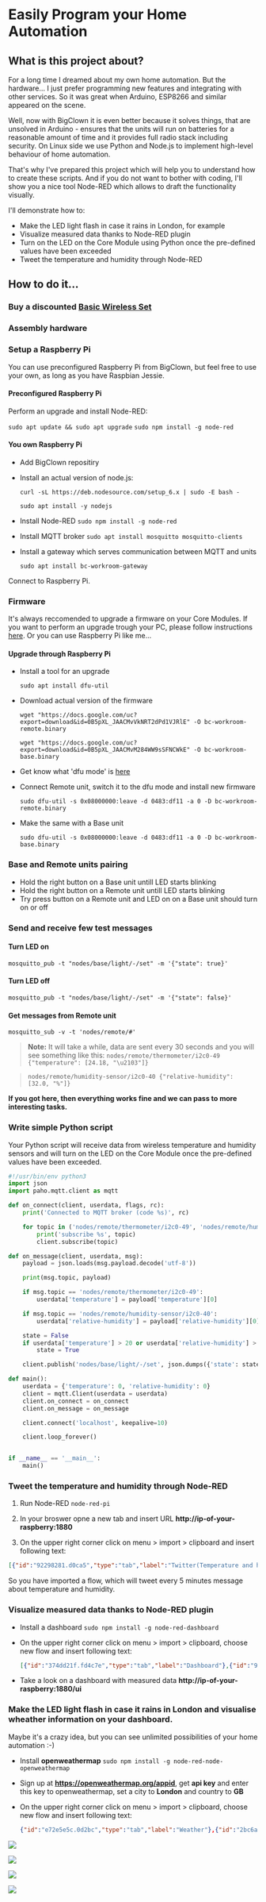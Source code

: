 # Easily Program your Home Automation

## What is this project about?

For a long time I dreamed about my own home automation.
But the hardware...
I just prefer programming new features and integrating with other services.
So it was great when Arduino, ESP8266  and similar appeared on the scene.

Well, now with BigClown it is even better because it solves things, that are unsolved in Arduino - ensures that the units will run on batteries for a reasonable amount of time and it provides full radio stack including security.
On Linux side we use Python and Node.js to implement high-level behaviour of home automation.

That's why I've prepared this project which will help you to understand how to create these scripts.
And if you do not want to bother with coding, I'll show you a nice tool Node-RED which allows to draft the functionality visually.

I'll demonstrate how to:

* Make the LED light  flash in case it rains in London, for example
* Visualize measured data thanks to Node-RED plugin
* Turn on the LED on the Core Module using Python once the pre-defined values have been exceeded 
* Tweet the temperature and humidity through Node-RED 

## How to do it…

### Buy a discounted [Basic Wireless Set](https://shop.bigclown.com/products/basic-wireless-set)

### Assembly hardware 

### Setup a Raspberry Pi

You can use preconfigured Raspberry Pi from BigClown, but feel free to use your own, as long as you have Raspbian Jessie.

#### Preconfigured Raspberry Pi

Perform an upgrade and install Node-RED:

  `sudo apt update && sudo apt upgrade`
  `sudo npm install -g node-red`

#### You own Raspberry Pi

* Add BigClown repositiry
* Install an actual version of node.js:

  `curl -sL https://deb.nodesource.com/setup_6.x | sudo -E bash -`

  `sudo apt install -y nodejs`

* Install Node-RED `sudo npm install -g node-red`
* Install MQTT broker `sudo apt install mosquitto mosquitto-clients`
* Install a gateway which serves communication between MQTT and units

  `sudo apt install bc-workroom-gateway`

Connect to Raspberry Pi.


### Firmware

It's always reccomended to upgrade a firmware on your Core Modules. If you want to perform an upgrade trough your PC, please follow instructions [here](https://doc.bigclown.com/core-module-flashing.html). Or you can use Raspberry Pi like me...

#### Upgrade through Raspberry Pi

* Install a tool for an upgrade

  `sudo apt install dfu-util`

* Download actual version of the firmware

  `wget "https://docs.google.com/uc?export=download&id=0B5pXL_JAACMvVkNRT2dPd1VJRlE" -O bc-workroom-remote.binary`

  `wget "https://docs.google.com/uc?export=download&id=0B5pXL_JAACMvM284WW9sSFNCWkE" -O bc-workroom-base.binary`

* Get know what 'dfu mode' is [here](https://doc.bigclown.com/core-module-flashing.html)

* Connect Remote unit, switch it to the dfu mode and install new firmware

  `sudo dfu-util -s 0x08000000:leave -d 0483:df11 -a 0 -D bc-workroom-remote.binary`

* Make the same with a Base unit

  `sudo dfu-util -s 0x08000000:leave -d 0483:df11 -a 0 -D bc-workroom-base.binary`

### Base and Remote units pairing

* Hold the right button on a Base unit untill LED starts blinking
* Hold the right button on a Remote unit untill LED starts blinking
* Try press button on a Remote unit and LED on on a Base unit should turn on or off

### Send and receive few test messages

#### Turn LED on
`mosquitto_pub -t "nodes/base/light/-/set" -m '{"state": true}'`

#### Turn LED off
`mosquitto_pub -t "nodes/base/light/-/set" -m '{"state": false}'`

#### Get messages from Remote unit
`mosquitto_sub -v -t 'nodes/remote/#'`

> **Note:** It will take a while, data are sent every 30 seconds and you will see something like this:
> `nodes/remote/thermometer/i2c0-49 {"temperature": [24.18, "\u2103"]}`

> `nodes/remote/humidity-sensor/i2c0-40 {"relative-humidity": [32.0, "%"]}`

**If you got here, then everything works fine and we can pass to more interesting tasks.**

### Write simple Python script

Your Python script will receive data from wireless temperature and humidity sensors and will turn on the LED on the Core Module once the pre-defined values have been exceeded.

```python
#!/usr/bin/env python3
import json
import paho.mqtt.client as mqtt

def on_connect(client, userdata, flags, rc):
    print('Connected to MQTT broker (code %s)', rc)

    for topic in ('nodes/remote/thermometer/i2c0-49', 'nodes/remote/humidity-sensor/i2c0-40'):
        print('subscribe %s', topic)
        client.subscribe(topic)

def on_message(client, userdata, msg):
    payload = json.loads(msg.payload.decode('utf-8'))

    print(msg.topic, payload)

    if msg.topic == 'nodes/remote/thermometer/i2c0-49':
        userdata['temperature'] = payload['temperature'][0]

    if msg.topic == 'nodes/remote/humidity-sensor/i2c0-40':
        userdata['relative-humidity'] = payload['relative-humidity'][0]

    state = False
    if userdata['temperature'] > 20 or userdata['relative-humidity'] > 30:
        state = True

    client.publish('nodes/base/light/-/set', json.dumps({'state': state}))

def main():
    userdata = {'temperature': 0, 'relative-humidity': 0}
    client = mqtt.Client(userdata = userdata)
    client.on_connect = on_connect
    client.on_message = on_message

    client.connect('localhost', keepalive=10)

    client.loop_forever()


if __name__ == '__main__':
    main()
```

### Tweet the temperature and humidity through Node-RED

1. Run Node-RED
`node-red-pi`

2. In your broswer opne a new tab and insert URL **http://ip-of-your-raspberry:1880**

3. On the upper right corner click on menu > import > clipboard and insert following text:

  ```json
  [{"id":"92298281.d0ca5","type":"tab","label":"Twitter(Temperature and humidity)"},{"id":"2d1d3d32.b2d7d2","type":"mqtt in","z":"92298281.d0ca5","name":"thermometer","topic":"nodes/remote/thermometer/+","qos":"2","broker":"fc8241ff.e69d68","x":110,"y":100,"wires":[["65e5412e.ef424"]]},{"id":"2d5a3b21.61043c","type":"function","z":"92298281.d0ca5","name":"text","func":"var text = \"Kancelář\";\n\nif (msg.payload[\"temperature\"]) {\n    text += \" teplota: \" + \n    msg.payload[\"temperature\"][0] + \n    msg.payload[\"temperature\"][1] ;\n}\n\nif (msg.payload[\"relative-humidity\"]) {\n    text += \" humidity: \" +\n    msg.payload[\"relative-humidity\"][0] +\n    msg.payload[\"relative-humidity\"][1];\n}\n\nmsg.payload = text;\nreturn msg;","outputs":1,"noerr":0,"x":790,"y":160,"wires":[["8ec0d340.85b338","557fae8c.a8c028"]]},{"id":"8ec0d340.85b338","type":"debug","z":"92298281.d0ca5","name":"","active":true,"console":"false","complete":"true","x":970,"y":220,"wires":[]},{"id":"557fae8c.a8c028","type":"twitter out","z":"92298281.d0ca5","twitter":"","name":"Tweet","x":970,"y":160,"wires":[]},{"id":"742fb418.b09dfc","type":"join","z":"92298281.d0ca5","name":"","mode":"custom","build":"merged","property":"payload","propertyType":"msg","key":"topic","joiner":"\\n","timeout":"5","count":"2","x":450,"y":160,"wires":[["17ff364d.4d7c82"]]},{"id":"2448519.8315d2e","type":"mqtt in","z":"92298281.d0ca5","name":"humidity-sensor","topic":"nodes/remote/humidity-sensor/+","qos":"2","broker":"fc8241ff.e69d68","x":100,"y":240,"wires":[["221f12cf.db5476"]]},{"id":"65e5412e.ef424","type":"json","z":"92298281.d0ca5","name":"","x":250,"y":100,"wires":[["742fb418.b09dfc"]]},{"id":"221f12cf.db5476","type":"json","z":"92298281.d0ca5","name":"","x":250,"y":240,"wires":[["742fb418.b09dfc"]]},{"id":"17ff364d.4d7c82","type":"delay","z":"92298281.d0ca5","name":"","pauseType":"rate","timeout":"5","timeoutUnits":"seconds","rate":"1","nbRateUnits":"15","rateUnits":"minute","randomFirst":"1","randomLast":"5","randomUnits":"seconds","drop":true,"x":620,"y":160,"wires":[["2d5a3b21.61043c"]]},{"id":"fc8241ff.e69d68","type":"mqtt-broker","z":"","broker":"localhost","port":"1883","clientid":"","usetls":false,"compatmode":true,"keepalive":"30","cleansession":true,"willTopic":"","willQos":"0","willPayload":"","birthTopic":"","birthQos":"0","birthPayload":""}]
  ```
So you have imported a flow, which will tweet every 5 minutes message about temperature and humidity.


### Visualize measured data thanks to Node-RED plugin

* Install a dashboard `sudo npm install -g node-red-dashboard`

* On the upper right corner click on menu > import > clipboard, choose new flow and insert following text:

  ```json
  [{"id":"374dd21f.fd4c7e","type":"tab","label":"Dashboard"},{"id":"9afb76b1.23b218","type":"function","z":"374dd21f.fd4c7e","name":"relative-humidity","func":"msg.payload = JSON.parse(msg.payload);\nif (!msg.payload[\"relative-humidity\"]) return;\nmsg.payload = msg.payload[\"relative-humidity\"][0]\nreturn msg;","outputs":1,"noerr":0,"x":360,"y":180,"wires":[["ddbbf7fd.bddbf8","d22890b7.39829"]]},{"id":"f9d7b6c7.66c898","type":"function","z":"374dd21f.fd4c7e","name":"temperature","func":"msg.payload = JSON.parse(msg.payload);\nif (!msg.payload[\"temperature\"]) return;\nmsg.payload = msg.payload[\"temperature\"][0]\nreturn msg;","outputs":1,"noerr":0,"x":350,"y":100,"wires":[["726bcafb.0f5814","a36a4bff.393538"]]},{"id":"ddbbf7fd.bddbf8","type":"ui_gauge","z":"374dd21f.fd4c7e","name":"","group":"d5b24428.bc1088","order":0,"width":0,"height":0,"gtype":"gage","title":"","label":"%","format":"{{value}}","min":0,"max":"100","colors":["#00b500","#e6e600","#ca3838"],"x":650,"y":160,"wires":[]},{"id":"d22890b7.39829","type":"ui_chart","z":"374dd21f.fd4c7e","name":"","group":"d5b24428.bc1088","order":0,"width":0,"height":0,"label":"","chartType":"line","legend":"false","xformat":"HH:mm:ss","interpolate":"linear","nodata":"","ymin":"1","ymax":"100","removeOlder":1,"removeOlderPoints":"","removeOlderUnit":"604800","cutout":0,"colors":["#1f77b4","#aec7e8","#ff7f0e","#2ca02c","#98df8a","#d62728","#ff9896","#9467bd","#c5b0d5"],"x":650,"y":200,"wires":[[],[]]},{"id":"726bcafb.0f5814","type":"ui_gauge","z":"374dd21f.fd4c7e","name":"","group":"4f2bc493.ffa5fc","order":0,"width":0,"height":0,"gtype":"donut","title":"","label":"units","format":"{{value}}","min":"-20","max":"100","colors":["#00b500","#e6e600","#ca3838"],"x":650,"y":80,"wires":[]},{"id":"a36a4bff.393538","type":"ui_chart","z":"374dd21f.fd4c7e","name":"","group":"4f2bc493.ffa5fc","order":0,"width":0,"height":0,"label":"","chartType":"line","legend":"false","xformat":"HH:mm:ss","interpolate":"linear","nodata":"","ymin":"","ymax":"","removeOlder":1,"removeOlderPoints":"","removeOlderUnit":"604800","cutout":0,"colors":["#1f77b4","#aec7e8","#ff7f0e","#2ca02c","#98df8a","#d62728","#ff9896","#9467bd","#c5b0d5"],"x":650,"y":120,"wires":[[],[]]},{"id":"bb3d38f1.b52118","type":"mqtt in","z":"374dd21f.fd4c7e","name":"thermometer","topic":"nodes/remote/thermometer/+","qos":"2","broker":"fc8241ff.e69d68","x":110,"y":100,"wires":[["f9d7b6c7.66c898"]]},{"id":"22fc1811.50e798","type":"mqtt in","z":"374dd21f.fd4c7e","name":"humidity-sensor","topic":"nodes/remote/humidity-sensor/+","qos":"2","broker":"fc8241ff.e69d68","x":120,"y":180,"wires":[["9afb76b1.23b218"]]},{"id":"9743d089.910a2","type":"mqtt in","z":"374dd21f.fd4c7e","name":"led","topic":"nodes/base/light/-","qos":"2","broker":"fc8241ff.e69d68","x":90,"y":260,"wires":[["72ac25fe.5e788c"]]},{"id":"72ac25fe.5e788c","type":"function","z":"374dd21f.fd4c7e","name":"state","func":"msg.payload = JSON.parse(msg.payload)[\"state\"];\nmsg.topic = \"nodes/base/light\";\nreturn msg;","outputs":1,"noerr":0,"x":330,"y":260,"wires":[["6e0a84f3.eb41fc"]]},{"id":"6e0a84f3.eb41fc","type":"ui_switch","z":"374dd21f.fd4c7e","name":"","label":"Led","group":"497f7863.2a9dd8","order":0,"width":0,"height":0,"passthru":true,"topic":"","style":"","onvalue":"true","onvalueType":"bool","onicon":"","oncolor":"","offvalue":"false","offvalueType":"bool","officon":"","offcolor":"","x":650,"y":240,"wires":[["ec03a7b3.144968"]]},{"id":"ec03a7b3.144968","type":"function","z":"374dd21f.fd4c7e","name":"{state: msg.payload}","func":"msg.payload = {state: msg.payload}\nreturn msg;","outputs":1,"noerr":0,"x":900,"y":260,"wires":[["db2322ee.709bc"]]},{"id":"db2322ee.709bc","type":"mqtt out","z":"374dd21f.fd4c7e","name":"led set","topic":"nodes/base/light/-/set","qos":"","retain":"","broker":"fc8241ff.e69d68","x":1130,"y":260,"wires":[]},{"id":"d5b24428.bc1088","type":"ui_group","z":"","name":"Vlhkost","tab":"663e87fd.e4e8d8","order":1,"disp":true,"width":"6"},{"id":"4f2bc493.ffa5fc","type":"ui_group","z":"","name":"Teplota","tab":"663e87fd.e4e8d8","order":2,"disp":true,"width":"6"},{"id":"fc8241ff.e69d68","type":"mqtt-broker","z":"","broker":"localhost","port":"1883","clientid":"","usetls":false,"compatmode":true,"keepalive":"30","cleansession":true,"willTopic":"","willQos":"0","willPayload":"","birthTopic":"","birthQos":"0","birthPayload":""},{"id":"497f7863.2a9dd8","type":"ui_group","z":"","name":"Base","tab":"663e87fd.e4e8d8","order":3,"disp":true,"width":"6"},{"id":"663e87fd.e4e8d8","type":"ui_tab","z":"","name":"Kancl","icon":"dashboard"}]
  ```

* Take a look on a dashboard with measured data **http://ip-of-your-raspberry:1880/ui**

### Make the LED light flash in case it rains in London and visualise wheather information on your dashboard.
Maybe it's a crazy idea, but you can see unlimited possibilities of your home automation :-)

* Install **openweathermap** `sudo npm install -g node-red-node-openweathermap`

* Sign up at **https://openweathermap.org/appid**, get **api key** and enter this key to openweathermap, set a city to **London** and country to **GB**

* On the upper right corner click on menu > import > clipboard, choose new flow and insert following text:
  ```json
  {"id":"e72e5e5c.0d2bc","type":"tab","label":"Weather"},{"id":"2bc6a772.07e128","type":"openweathermap in","z":"e72e5e5c.0d2bc","name":"","lon":"","lat":"","city":"London","country":"UK","language":"en","x":180,"y":120,"wires":[["40be2a63.8a72f4","d5f0d2ef.066ea","5ab2a431.0d3c6c"]]},{"id":"40be2a63.8a72f4","type":"function","z":"e72e5e5c.0d2bc","name":"prsi?","func":"return {topic:\"prsi\", \npayload: msg.payload.weather == \"Rain\"};","outputs":1,"noerr":0,"x":510,"y":220,"wires":[["d5f0d2ef.066ea","4a53c279.bb0ffc","fc86f110.87b1f"]]},{"id":"d5f0d2ef.066ea","type":"debug","z":"e72e5e5c.0d2bc","name":"","active":true,"console":"false","complete":"true","x":750,"y":200,"wires":[]},{"id":"5ab2a431.0d3c6c","type":"ui_template","z":"e72e5e5c.0d2bc","group":"5c9f8529.e22d0c","name":"widget na ui","order":0,"width":"6","height":"3","format":"<div>\n    <img ng-src=\"http://openweathermap.org/img/w/{{msg.data.weather[0].icon}}.png\" />\n    {{msg.payload.description}}\n</div>\n","storeOutMessages":true,"fwdInMessages":true,"x":770,"y":40,"wires":[[]]},{"id":"4a53c279.bb0ffc","type":"ui_switch","z":"e72e5e5c.0d2bc","name":"","label":"prší ?","group":"5c9f8529.e22d0c","order":0,"width":0,"height":0,"passthru":true,"topic":"","style":"","onvalue":"true","onvalueType":"bool","onicon":"","oncolor":"","offvalue":"false","offvalueType":"bool","officon":"","offcolor":"","x":750,"y":100,"wires":[[]]},{"id":"53170763.536f68","type":"inject","z":"e72e5e5c.0d2bc","name":"Test button","topic":"","payload":"true","payloadType":"bool","repeat":"","crontab":"","once":false,"x":360,"y":360,"wires":[["fc86f110.87b1f"]]},{"id":"211f12d5.f9ca8e","type":"mqtt out","z":"e72e5e5c.0d2bc","name":"led set","topic":"nodes/base/light/-/set","qos":"","retain":"","broker":"fc8241ff.e69d68","x":1010,"y":360,"wires":[]},{"id":"fc86f110.87b1f","type":"function","z":"e72e5e5c.0d2bc","name":"pulses generator","func":"if (msg.payload === false) return;\n\nif (msg.cnt == undefined) {\n    msg.cnt = 20;\n}\nif (msg.cnt < 0) return;\nmsg.cnt--;\nmsg.payload = {state: msg.cnt % 2 == 0}\nreturn msg;","outputs":1,"noerr":0,"x":780,"y":360,"wires":[["5056d513.2a21cc","211f12d5.f9ca8e"]]},{"id":"5056d513.2a21cc","type":"delay","z":"e72e5e5c.0d2bc","name":"","pauseType":"delay","timeout":"500","timeoutUnits":"milliseconds","rate":"1","nbRateUnits":"1","rateUnits":"second","randomFirst":"1","randomLast":"5","randomUnits":"seconds","drop":false,"x":770,"y":500,"wires":[["fc86f110.87b1f"]]},{"id":"5c9f8529.e22d0c","type":"ui_group","z":"","name":"London","tab":"663e87fd.e4e8d8","order":4,"disp":true,"width":"6"},{"id":"fc8241ff.e69d68","type":"mqtt-broker","z":"","broker":"localhost","port":"1883","clientid":"","usetls":false,"compatmode":true,"keepalive":"30","cleansession":true,"willTopic":"","willQos":"0","willPayload":"","birthTopic":"","birthQos":"0","birthPayload":""},{"id":"663e87fd.e4e8d8","type":"ui_tab","z":"","name":"Kancl","icon":"dashboard"}]
  ```

![](twitter.png)

![](dashboard.png)

![](pocasi.png)

![](ui.png)
